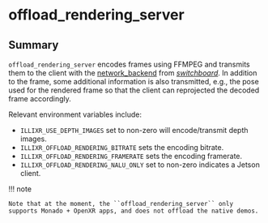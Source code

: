 # offload_rendering_server

## Summary

`offload_rendering_server` encodes frames using FFMPEG and transmits them to the client with the [network_backend][P10]
from [_switchboard_][G10]. In addition to the frame, some additional information is also transmitted, e.g., the pose
used for the rendered frame so that the client can reprojected the decoded frame accordingly.

Relevant environment variables include:
  - ``ILLIXR_USE_DEPTH_IMAGES`` set to non-zero will encode/transmit depth images.
  - ``ILLIXR_OFFLOAD_RENDERING_BITRATE`` sets the encoding bitrate.
  - ``ILLIXR_OFFLOAD_RENDERING_FRAMERATE`` sets the encoding framerate.
  - ``ILLIXR_OFFLOAD_RENDERING_NALU_ONLY`` set to non-zero indicates a Jetson client.

!!! note

    Note that at the moment, the ``offload_rendering_server`` only supports Monado + OpenXR apps, and does not offload the native demos.

[//]: # (- glossary -)

[G10]:  ../glossary.md#switchboard


[//]: # (- plugins -)

[P10]:  ../illixr_plugins.md#tcp_network_backend
